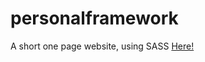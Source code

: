 # personalframework
A short one page website, using SASS
<a href="https://mnb62.github.io/personalframework/">Here!</a>
